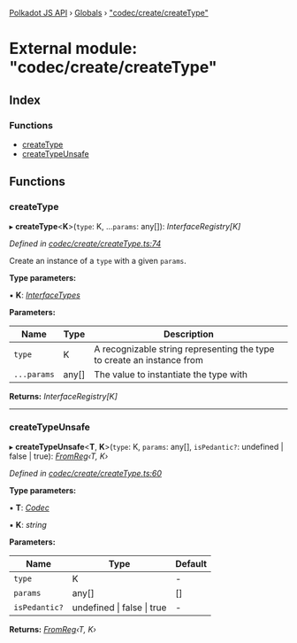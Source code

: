 [Polkadot JS API](../README.md) › [Globals](../globals.md) › ["codec/create/createType"](_codec_create_createtype_.md)

# External module: "codec/create/createType"

## Index

### Functions

* [createType](_codec_create_createtype_.md#createtype)
* [createTypeUnsafe](_codec_create_createtype_.md#createtypeunsafe)

## Functions

###  createType

▸ **createType**<**K**>(`type`: K, ...`params`: any[]): *InterfaceRegistry[K]*

*Defined in [codec/create/createType.ts:74](https://github.com/polkadot-js/api/blob/7cc961f789/packages/types/src/codec/create/createType.ts#L74)*

Create an instance of a `type` with a given `params`.

**Type parameters:**

▪ **K**: *[InterfaceTypes](_types_.md#interfacetypes)*

**Parameters:**

Name | Type | Description |
------ | ------ | ------ |
`type` | K | A recognizable string representing the type to create an instance from |
`...params` | any[] | The value to instantiate the type with  |

**Returns:** *InterfaceRegistry[K]*

___

###  createTypeUnsafe

▸ **createTypeUnsafe**<**T**, **K**>(`type`: K, `params`: any[], `isPedantic?`: undefined | false | true): *[FromReg](_codec_create_types_.md#fromreg)‹T, K›*

*Defined in [codec/create/createType.ts:60](https://github.com/polkadot-js/api/blob/7cc961f789/packages/types/src/codec/create/createType.ts#L60)*

**Type parameters:**

▪ **T**: *[Codec](../interfaces/_types_.codec.md)*

▪ **K**: *string*

**Parameters:**

Name | Type | Default |
------ | ------ | ------ |
`type` | K | - |
`params` | any[] |  [] |
`isPedantic?` | undefined &#124; false &#124; true | - |

**Returns:** *[FromReg](_codec_create_types_.md#fromreg)‹T, K›*
